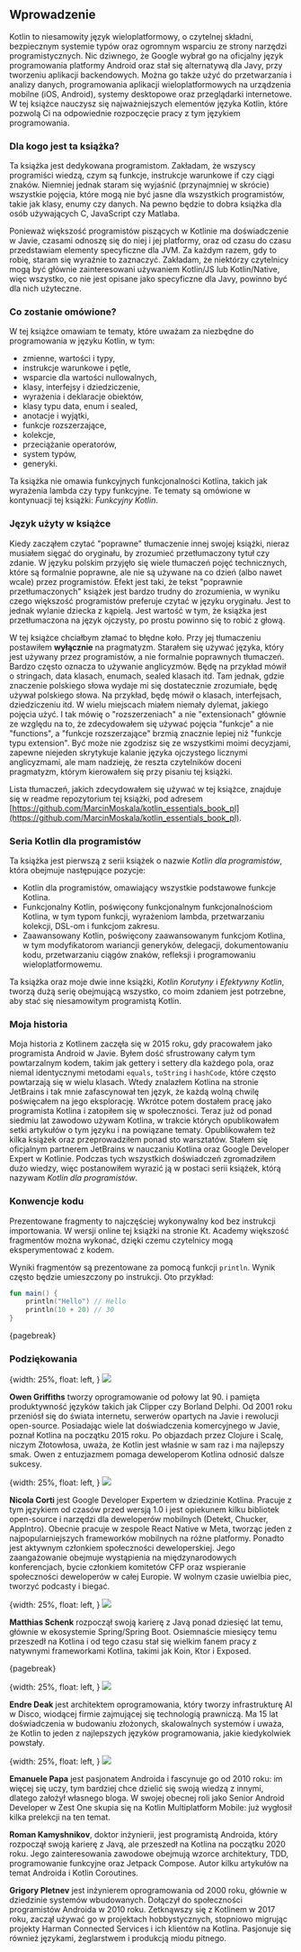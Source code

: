 ## Wprowadzenie

Kotlin to niesamowity język wieloplatformowy, o czytelnej składni, bezpiecznym systemie typów oraz ogromnym wsparciu ze strony narzędzi programistycznych. Nic dziwnego, że Google wybrał go na oficjalny język programowania platformy Android oraz stał się alternatywą dla Javy, przy tworzeniu aplikacji backendowych. Można go także użyć do przetwarzania i analizy danych, programowania aplikacji wieloplatformowych na urządzenia mobilne (iOS, Android), systemy desktopowe oraz przeglądarki internetowe. W tej książce nauczysz się najważniejszych elementów języka Kotlin, które pozwolą Ci na odpowiednie rozpoczęcie pracy z tym językiem programowania.

### Dla kogo jest ta książka?

Ta książka jest dedykowana programistom. Zakładam, że wszyscy programiści wiedzą, czym są funkcje, instrukcje warunkowe if czy ciągi znaków. Niemniej jednak staram się wyjaśnić (przynajmniej w skrócie) wszystkie pojęcia, które mogą nie być jasne dla wszystkich programistów, takie jak klasy, enumy czy danych. Na pewno będzie to dobra książka dla osób używających C, JavaScript czy Matlaba.

Ponieważ większość programistów piszących w Kotlinie ma doświadczenie w Javie, czasami odnoszę się do niej i jej platformy, oraz od czasu do czasu przedstawiam elementy specyficzne dla JVM. Za każdym razem, gdy to robię, staram się wyraźnie to zaznaczyć. Zakładam, że niektórzy czytelnicy mogą być głównie zainteresowani używaniem Kotlin/JS lub Kotlin/Native, więc wszystko, co nie jest opisane jako specyficzne dla Javy, powinno być dla nich użyteczne.

### Co zostanie omówione?

W tej książce omawiam te tematy, które uważam za niezbędne do programowania w języku Kotlin, w tym:

* zmienne, wartości i typy,
* instrukcje warunkowe i pętle,
* wsparcie dla wartości nullowalnych,
* klasy, interfejsy i dziedziczenie,
* wyrażenia i deklaracje obiektów,
* klasy typu data, enum i sealed,
* anotacje i wyjątki,
* funkcje rozszerzające,
* kolekcje,
* przeciążanie operatorów,
* system typów,
* generyki.

Ta książka nie omawia funkcyjnych funkcjonalności Kotlina, takich jak wyrażenia lambda czy typy funkcyjne. Te tematy są omówione w kontynuacji tej książki: *Funkcyjny Kotlin*.

### Język użyty w książce

Kiedy zacząłem czytać "poprawne" tłumaczenie innej swojej książki, nieraz musiałem sięgać do oryginału, by zrozumieć przetłumaczony tytuł czy zdanie. W języku polskim przyjęło się wiele tłumaczeń pojęć technicznych, które są formalnie poprawne, ale nie są używane na co dzień (albo nawet wcale) przez programistów. Efekt jest taki, że tekst "poprawnie przetłumaczonych" książek jest bardzo trudny do zrozumienia, w wyniku czego większość programistów preferuje czytać w języku oryginału. Jest to jednak wylanie dziecka z kąpielą. Jest wartość w tym, że książka jest przetłumaczona na język ojczysty, po prostu powinno się to robić z głową.

W tej książce chciałbym złamać to błędne koło. Przy jej tłumaczeniu postawiłem **wyłącznie** na pragmatyzm. Starałem się używać języka, który jest używany przez programistów, a nie formalnie poprawnych tłumaczeń. Bardzo często oznacza to używanie anglicyzmów. Będę na przykład mówił o stringach, data klasach, enumach, sealed klasach itd. Tam jednak, gdzie znaczenie polskiego słowa wydaje mi się dostatecznie zrozumiałe, będę używał polskiego słowa. Na przykład, będę mówił o klasach, interfejsach, dziedziczeniu itd. W wielu miejscach miałem niemały dylemat, jakiego pojęcia użyć. I tak mówię o "rozszerzeniach" a nie "extensionach" głównie ze względu na to, że zdecydowałem się używać pojęcia "funkcje" a nie "functions", a "funkcje rozszerzające" brzmią znacznie lepiej niż "funkcje typu extension". Być może nie zgodzisz się ze wszystkimi moimi decyzjami, zapewne niejeden skrytykuje kalanie języka ojczystego licznymi anglicyzmami, ale mam nadzieję, że reszta czytelników doceni pragmatyzm, którym kierowałem się przy pisaniu tej książki.

Lista tłumaczeń, jakich zdecydowałem się używać w tej książce, znajduje się w readme repozytorium tej książki, pod adresem [https://github.com/MarcinMoskala/kotlin_essentials_book_pl](https://github.com/MarcinMoskala/kotlin_essentials_book_pl). 

### Seria Kotlin dla programistów

Ta książka jest pierwszą z serii książek o nazwie *Kotlin dla programistów*, która obejmuje następujące pozycje:
* Kotlin dla programistów, omawiający wszystkie podstawowe funkcje Kotlina.
* Funkcjonalny Kotlin, poświęcony funkcjonalnym funkcjonalnościom Kotlina, w tym typom funkcji, wyrażeniom lambda, przetwarzaniu kolekcji, DSL-om i funkcjom zakresu.
* Zaawansowany Kotlin, poświęcony zaawansowanym funkcjom Kotlina, w tym modyfikatorom wariancji generyków, delegacji, dokumentowaniu kodu, przetwarzaniu ciągów znaków, refleksji i programowaniu wieloplatformowemu.

Ta książka oraz moje dwie inne książki, *Kotlin Korutyny* i *Efektywny Kotlin*, tworzą dużą serię obejmującą wszystko, co moim zdaniem jest potrzebne, aby stać się niesamowitym programistą Kotlin.

### Moja historia

Moja historia z Kotlinem zaczęła się w 2015 roku, gdy pracowałem jako programista Android w Javie. Byłem dość sfrustrowany całym tym powtarzalnym kodem, takim jak gettery i settery dla każdego pola, oraz niemal identycznymi metodami `equals`, `toString` i `hashCode`, które często powtarzają się w wielu klasach. Wtedy znalazłem Kotlina na stronie JetBrains i tak mnie zafascynował ten język, że każdą wolną chwilę poświęcałem na jego eksplorację. Wkrótce potem dostałem pracę jako programista Kotlina i zatopiłem się w społeczności. Teraz już od ponad siedmiu lat zawodowo używam Kotlina, w trakcie których opublikowałem setki artykułów o tym języku i na powiązane tematy. Opublikowałem też kilka książek oraz przeprowadziłem ponad sto warsztatów. Stałem się oficjalnym partnerem JetBrains w nauczaniu Kotlina oraz Google Developer Expert w Kotlinie. Podczas tych wszystkich doświadczeń zgromadziłem dużo wiedzy, więc postanowiłem wyrazić ją w postaci serii książek, którą nazywam *Kotlin dla programistów*.

### Konwencje kodu

Prezentowane fragmenty to najczęściej wykonywalny kod bez instrukcji importowania. W wersji online tej książki na stronie Kt. Academy większość fragmentów można wykonać, dzięki czemu czytelnicy mogą eksperymentować z kodem.

Wyniki fragmentów są prezentowane za pomocą funkcji `println`. Wynik często będzie umieszczony po instrukcji. Oto przykład:

```kotlin
fun main() {
    println("Hello") // Hello
    println(10 + 20) // 30
}
```

{pagebreak}

### Podziękowania

{width: 25%, float: left, }
![](owen.jpg)

**Owen Griffiths** tworzy oprogramowanie od połowy lat 90. i pamięta produktywność języków takich jak Clipper czy Borland Delphi. Od 2001 roku przeniósł się do świata internetu, serwerów opartych na Javie i rewolucji open-source. Posiadając wiele lat doświadczenia komercyjnego w Javie, poznał Kotlina na początku 2015 roku. Po objazdach przez Clojure i Scalę, niczym Złotowłosa, uważa, że Kotlin jest właśnie w sam raz i ma najlepszy smak. Owen z entuzjazmem pomaga deweloperom Kotlina odnosić dalsze sukcesy.

{width: 25%, float: left, }
![](nicola_corti.jpeg)

**Nicola Corti** jest Google Developer Expertem w dziedzinie Kotlina. Pracuje z tym językiem od czasów przed wersją 1.0 i jest opiekunem kilku bibliotek open-source i narzędzi dla deweloperów mobilnych (Detekt, Chucker, AppIntro). Obecnie pracuje w zespole React Native w Meta, tworząc jeden z najpopularniejszych frameworków mobilnych na różne platformy. Ponadto jest aktywnym członkiem społeczności deweloperskiej. Jego zaangażowanie obejmuje wystąpienia na międzynarodowych konferencjach, bycie członkiem komitetów CFP oraz wspieranie społeczności deweloperów w całej Europie. W wolnym czasie uwielbia piec, tworzyć podcasty i biegać.

{width: 25%, float: left, }
![](Matthias.jpg)

**Matthias Schenk** rozpoczął swoją karierę z Javą ponad dziesięć lat temu, głównie w ekosystemie Spring/Spring Boot. Osiemnaście miesięcy temu przeszedł na Kotlina i od tego czasu stał się wielkim fanem pracy z natywnymi frameworkami Kotlina, takimi jak Koin, Ktor i Exposed.

{pagebreak}

{width: 25%, float: left, }
![](deak.jpeg)

**Endre Deak** jest architektem oprogramowania, który tworzy infrastrukturę AI w Disco, wiodącej firmie zajmującej się technologią prawniczą. Ma 15 lat doświadczenia w budowaniu złożonych, skalowalnych systemów i uważa, że Kotlin to jeden z najlepszych języków programowania, jakie kiedykolwiek powstały.

{width: 25%, float: left, }
![](Emanuele_Papa.png)

**Emanuele Papa** jest pasjonatem Androida i fascynuje go od 2010 roku: im więcej się uczy, tym bardziej chce dzielić się swoją wiedzą z innymi, dlatego założył własnego bloga. W swojej obecnej roli jako Senior Android Developer w Zest One skupia się na Kotlin Multiplatform Mobile: już wygłosił kilka prelekcji na ten temat.

**Roman Kamyshnikov**, doktor inżynierii, jest programistą Androida, który rozpoczął swoją karierę z Javą, ale przeszedł na Kotlina na początku 2020 roku. Jego zainteresowania zawodowe obejmują wzorce architektury, TDD, programowanie funkcyjne oraz Jetpack Compose. Autor kilku artykułów na temat Androida i Kotlin Coroutines.

**Grigory Pletnev** jest inżynierem oprogramowania od 2000 roku, głównie w dziedzinie systemów wbudowanych. Dołączył do społeczności programistów Androida w 2010 roku. Zetknąwszy się z Kotlinem w 2017 roku, zaczął używać go w projektach hobbystycznych, stopniowo migrując projekty Harman Connected Services i ich klientów na Kotlina. Pasjonuje się również językami, żeglarstwem i produkcją miodu pitnego.
